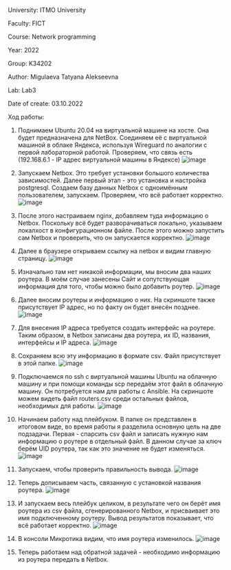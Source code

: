 University: ITMO University

Faculty: FICT

Course: Network programming

Year: 2022

Group: K34202

Author: Migulaeva Tatyana Alekseevna

Lab: Lab3

Date of create: 03.10.2022

Ход работы:

1. Поднимаем Ubuntu 20.04 на виртуальной машине на хосте. Она будет предназначена для NetBox. Соединяем её с виртуальной машиной в облаке Яндекса, используя Wireguard по аналогии с первой лабораторной работой. Проверяем, что связь есть (192.168.6.1 - IP адрес виртуальной машины в Яндексе)
![image](https://user-images.githubusercontent.com/64036217/194377252-084db740-88d7-4b89-b0de-f97912c0c85c.png)

2. Запускаем Netbox. Это требует установки большого количества зависимостей. Далее первый этап - это установка и настройка postgresql. Создаем базу данных Netbox с одноимённым пользователем, запускаем. Проверяем, что всё работает корректно.
![image](https://user-images.githubusercontent.com/64036217/194378936-24a0cf74-a20f-438f-9113-5343a98241e5.png)

3. После этого настраиваем nginx, добавляем туда информацию о Netbox. Поскольку всё будет разворачиваться локально, указываем локалхост в конфигурационном файле. После этого можно запустить сам Netbox и проверить, что он запускается корректно.
![image](https://user-images.githubusercontent.com/64036217/194379277-8eac3647-3920-41a4-aa20-9dc809838dd1.png)

4. Далее в браузере открываем ссылку на netbox и видим главную страницу.
![image](https://user-images.githubusercontent.com/64036217/194379601-f50b13b2-c3d5-47f2-82f3-92ac651d700e.png)

5. Изначально там нет никакой информации, мы вносим два наших роутера. В моём случае занесены Сайт и сопутствующая информация для того, чтобы можно было добавить роутер.
![image](https://user-images.githubusercontent.com/64036217/194379846-cccbe42f-d551-488e-8a76-46687ec0e858.png)

6. Далее вносим роутеры и информацию о них. На скриншоте также присутствует IP адрес, но по факту он будет внесён позднее.
![image](https://user-images.githubusercontent.com/64036217/194380018-930ebe06-6dfe-4ad5-ae28-138d96ad8b09.png)

7. Для внесения IP адреса требуется создать интерфейс на роутере. Таким образом, в Netbox записаны два роутера, их ID, названия, интерфейсы и IP адреса.
![image](https://user-images.githubusercontent.com/64036217/194380251-da451d29-f3e8-4562-b3c2-7c4738b3d01b.png)

8. Сохраняем всю эту информацию в формате csv. Файл присутствует в этой папке.
![image](https://user-images.githubusercontent.com/64036217/194380628-3d8b086d-1605-41b0-a034-3a3badaf0123.png)

9. Подключаемся по ssh с виртуальной машины Ubuntu на облачную машину и при помощи команды scp передаём этот файл в облачную машину. Он потребуется нам для работы с Ansible. На скриншоте можем видеть файл routers.csv среди остальных файлов, необходимых для работы.
![image](https://user-images.githubusercontent.com/64036217/194381120-2c5298ec-7423-4728-9563-b5565c4b24a1.png)

10. Начинаем работу над плейбуком. В папке он представлен в итоговом виде, во время работы я разделила основную цель на две подзадачи. Первая - спарсить csv файл и записать нужную нам информацию о роутере в отдельный файл. В данном случае за ключ берём UID роутера, так как это значение не будет изменяться. 
![image](https://user-images.githubusercontent.com/64036217/194402368-d1738efa-38bc-44cd-b53b-e98a72718afe.png)

 11. Запускаем, чтобы проверить правильность вывода. 
![image](https://user-images.githubusercontent.com/64036217/194403843-c4daa1ec-4d2f-4bf4-b0be-f8d548d9f9f1.png)

12. Теперь дописываем часть, связанную с установкой названия роутера. 
![image](https://user-images.githubusercontent.com/64036217/194403989-938ad699-da86-432f-9eb0-b6abc7afd868.png)

13. И запускаем весь плейбук целиком, в результате чего он берёт имя роутера из csv файла, сгенерированного Netbox, и присваивает это имя подключенному роутеру. Вывод результатов показывает, что всё работает корректно.
![image](https://user-images.githubusercontent.com/64036217/194404520-edba1430-fd53-449d-a488-5e972ed20116.png)

14. В консоли Микротика видим, что имя роутера изменилось.
![image](https://user-images.githubusercontent.com/64036217/194404787-4148d97c-f7c9-4e4d-9cfd-9105555c407f.png)

15. Теперь работаем над обратной задачей - необходимо информацию из роутера передать в Netbox. 
